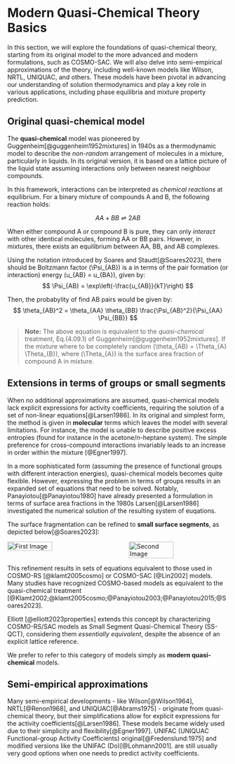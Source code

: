 # Modern Quasi-Chemical Theory Basics

In this section, we will explore the foundations of quasi-chemical theory, starting from its original model to the more advanced and modern formulations, such as COSMO-SAC. We will also delve into semi-empirical approximations of the theory, including well-known models like Wilson, NRTL, UNIQUAC, and others. These models have been pivotal in advancing our understanding of solution thermodynamics and play a key role in various applications, including phase equilibria and mixture property prediction.


## Original quasi-chemical model
The **quasi-chemical** model was pioneered by Guggenheim[@guggenheim1952mixtures] in 1940s as a thermodynamic
model to describe the *non-random* arrangement of molecules in a mixture, particularly in liquids.
In its original version, it is based on a lattice picture of the liquid state assuming interactions only between nearest neighbour compounds.

In this framework, interactions can be interpreted as *chemical reactions* at equilibrium. For a binary mixture of compounds A and B, the following reaction holds:

$$ AA + BB \rightleftharpoons 2 AB $$

When either compound A or compound B is pure, they can only *interact* with other identical molecules, forming AA or BB pairs. However, in mixtures, there exists an equilibrium between AA, BB, and AB complexes.

Using the notation introduced by Soares and Staudt[@Soares2023], there should be Boltzmann factor \(\Psi_{AB}\) is a  in terms of the pair formation (or interaction) energy \(u_{AB} = u_{BA}\), given by:
$$
\Psi_{AB} = \exp\left(-\frac{u_{AB}}{kT}\right)    
$$

Then, the probabylity of find AB pairs would be given by:
$$
    \theta_{AB}^2 = \theta_{AA} \theta_{BB} \frac{\Psi_{AB}^2}{\Psi_{AA} \Psi_{BB}}
$$

> **Note:** The above equation is equivalent to the *quasi-chemical* treatment, Eq.(4.09.1) of Guggenheim[@guggenheim1952mixtures]. If the mixture where to be completely random \(\theta_{AB} = \Theta_{A} \Theta_{B}\), where \(\Theta_{A}\) is the surface area fraction of compound A in mixture.

## Extensions in terms of groups or small segments

When no additional approximations are assumed, quasi-chemical models lack explicit expressions for activity coefficients, requiring the solution of a set of non-linear equations[@Larsen1986].
In its original and simplest form, the method is given in **molecular** terms which leaves the model with several limitations.
For instance, the model is unable to describe positive excess entropies (found for instance in the acetone/*n*-heptane system).
The simple preference for cross-compound interactions invariably leads to an increase in order within the mixture [@Egner1997].

In a more sophisticated form (assuming the presence of functional groups with different interaction energies), quasi-chemical models becomes quite flexible.
However, expressing the problem in terms of groups results in an expanded set of equations that need to be solved.
Notably, Panayiotou[@Panayiotou1980] have already presented a formulation in terms of surface area fractions in the 1980s Larsen[@Larsen1986] investigated the numerical solution of the resulting system of euqations.

The surface fragmentation can be refined to **small surface segments**, as depicted below[@Soares2023]:

<div style="display: flex; justify-content: space-between;">
  <img src="../img/cosmo-surface.png" alt="First Image" style="width: 45%;"/>
  <img src="../img/cosmo-surface-segments.png" alt="Second Image" style="width: 45%;"/>
</div>

This refinement results in sets of equations equivalent to those used in COSMO-RS [@klamt2005cosmo] or COSMO-SAC [@Lin2002] models. Many studies have recognized COSMO-based models as equivalent to the quasi-chemical treatment [@Klamt2002;@klamt2005cosmo;@Panayiotou2003;@Panayiotou2015;@Soares2023]. 

Elliott [@elliott2023properties] extends this concept by characterizing COSMO-RS/SAC models as Small Segment Quasi-Chemical Theory (SS-QCT), considering them *essentially equivalent*, despite the absence of an explicit lattice reference. 

We prefer to refer to this category of models simply as **modern quasi-chemical** models.

## Semi-empirical approximations

Many semi-empirical developments - like Wilson[@Wilson1964], NRTL[@Renon1968], and UNIQUAC[@Abrams1975] - originate from quasi-chemical theory, but their simplifications allow for explicit expressions for the activity coefficients[@Larsen1986].
These models became widely used due to their simplicity and flexibility[@Egner1997].
UNIFAC (UNIQUAC Functional-group Activity Coefficients) original[@Fredenslund:1975]
and modified versions like the UNIFAC&nbsp;(Do)[@Lohmann2001].
are still usually very good options when one needs to predict activity coefficients.

